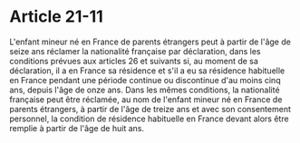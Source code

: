 # Article 21-11

L'enfant mineur né en France de parents étrangers peut à partir de l'âge de seize ans réclamer la nationalité française par déclaration, dans les conditions prévues aux articles 26 et suivants si, au moment de sa déclaration, il a en France sa résidence et s'il a eu sa résidence habituelle en France pendant une période continue ou discontinue d'au moins cinq ans, depuis l'âge de onze ans.   Dans les mêmes conditions, la nationalité française peut être réclamée, au nom de l'enfant mineur né en France de parents étrangers, à partir de l'âge de treize ans et avec son consentement personnel, la condition de résidence habituelle en France devant alors être remplie à partir de l'âge de huit ans.